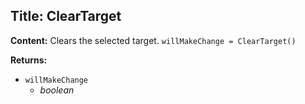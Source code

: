 ## Title: ClearTarget

**Content:**
Clears the selected target.
`willMakeChange = ClearTarget()`

**Returns:**
- `willMakeChange`
  - *boolean*